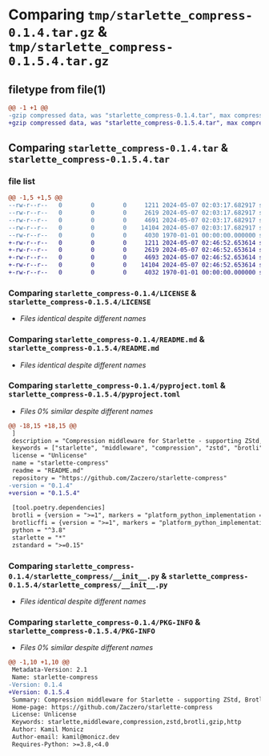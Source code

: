 # Comparing `tmp/starlette_compress-0.1.4.tar.gz` & `tmp/starlette_compress-0.1.5.4.tar.gz`

## filetype from file(1)

```diff
@@ -1 +1 @@
-gzip compressed data, was "starlette_compress-0.1.4.tar", max compression
+gzip compressed data, was "starlette_compress-0.1.5.4.tar", max compression
```

## Comparing `starlette_compress-0.1.4.tar` & `starlette_compress-0.1.5.4.tar`

### file list

```diff
@@ -1,5 +1,5 @@
--rw-r--r--   0        0        0     1211 2024-05-07 02:03:17.682917 starlette_compress-0.1.4/LICENSE
--rw-r--r--   0        0        0     2619 2024-05-07 02:03:17.682917 starlette_compress-0.1.4/README.md
--rw-r--r--   0        0        0     4691 2024-05-07 02:03:17.682917 starlette_compress-0.1.4/pyproject.toml
--rw-r--r--   0        0        0    14104 2024-05-07 02:03:17.682917 starlette_compress-0.1.4/starlette_compress/__init__.py
--rw-r--r--   0        0        0     4030 1970-01-01 00:00:00.000000 starlette_compress-0.1.4/PKG-INFO
+-rw-r--r--   0        0        0     1211 2024-05-07 02:46:52.653614 starlette_compress-0.1.5.4/LICENSE
+-rw-r--r--   0        0        0     2619 2024-05-07 02:46:52.653614 starlette_compress-0.1.5.4/README.md
+-rw-r--r--   0        0        0     4693 2024-05-07 02:46:52.653614 starlette_compress-0.1.5.4/pyproject.toml
+-rw-r--r--   0        0        0    14104 2024-05-07 02:46:52.653614 starlette_compress-0.1.5.4/starlette_compress/__init__.py
+-rw-r--r--   0        0        0     4032 1970-01-01 00:00:00.000000 starlette_compress-0.1.5.4/PKG-INFO
```

### Comparing `starlette_compress-0.1.4/LICENSE` & `starlette_compress-0.1.5.4/LICENSE`

 * *Files identical despite different names*

### Comparing `starlette_compress-0.1.4/README.md` & `starlette_compress-0.1.5.4/README.md`

 * *Files identical despite different names*

### Comparing `starlette_compress-0.1.4/pyproject.toml` & `starlette_compress-0.1.5.4/pyproject.toml`

 * *Files 0% similar despite different names*

```diff
@@ -18,15 +18,15 @@
 ]
 description = "Compression middleware for Starlette - supporting ZStd, Brotli, and GZip"
 keywords = ["starlette", "middleware", "compression", "zstd", "brotli", "gzip", "http"]
 license = "Unlicense"
 name = "starlette-compress"
 readme = "README.md"
 repository = "https://github.com/Zaczero/starlette-compress"
-version = "0.1.4"
+version = "0.1.5.4"
 
 [tool.poetry.dependencies]
 brotli = {version = ">=1", markers = "platform_python_implementation == 'CPython'"}
 brotlicffi = {version = ">=1", markers = "platform_python_implementation != 'CPython'"}
 python = "^3.8"
 starlette = "*"
 zstandard = ">=0.15"
```

### Comparing `starlette_compress-0.1.4/starlette_compress/__init__.py` & `starlette_compress-0.1.5.4/starlette_compress/__init__.py`

 * *Files identical despite different names*

### Comparing `starlette_compress-0.1.4/PKG-INFO` & `starlette_compress-0.1.5.4/PKG-INFO`

 * *Files 0% similar despite different names*

```diff
@@ -1,10 +1,10 @@
 Metadata-Version: 2.1
 Name: starlette-compress
-Version: 0.1.4
+Version: 0.1.5.4
 Summary: Compression middleware for Starlette - supporting ZStd, Brotli, and GZip
 Home-page: https://github.com/Zaczero/starlette-compress
 License: Unlicense
 Keywords: starlette,middleware,compression,zstd,brotli,gzip,http
 Author: Kamil Monicz
 Author-email: kamil@monicz.dev
 Requires-Python: >=3.8,<4.0
```

